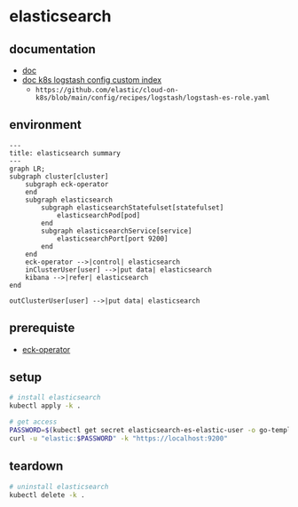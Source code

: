 # elasticsearch

## documentation

- [doc](https://www.elastic.co/docs/deploy-manage/deploy/cloud-on-k8s/elasticsearch-deployment-quickstart)
- [doc k8s logstash config custom index](https://www.elastic.co/docs/deploy-manage/deploy/cloud-on-k8s/configuration-examples-logstash#k8s-logstash-configuration-custom-index)
  - `https://github.com/elastic/cloud-on-k8s/blob/main/config/recipes/logstash/logstash-es-role.yaml`

## environment

```mermaid
---
title: elasticsearch summary
---
graph LR;
subgraph cluster[cluster]
    subgraph eck-operator
    end
    subgraph elasticsearch
        subgraph elasticsearchStatefulset[statefulset]
            elasticsearchPod[pod]
        end
        subgraph elasticsearchService[service]
            elasticsearchPort[port 9200]
        end
    end
    eck-operator -->|control| elasticsearch
    inClusterUser[user] -->|put data| elasticsearch
    kibana -->|refer| elasticsearch
end

outClusterUser[user] -->|put data| elasticsearch
```

## prerequiste

- [eck-operator](../eck-operator)

## setup

```sh
# install elasticsearch
kubectl apply -k .

# get access
PASSWORD=$(kubectl get secret elasticsearch-es-elastic-user -o go-template='{{.data.elastic | base64decode}}')
curl -u "elastic:$PASSWORD" -k "https://localhost:9200"
```

## teardown

```sh
# uninstall elasticsearch
kubectl delete -k .
```

